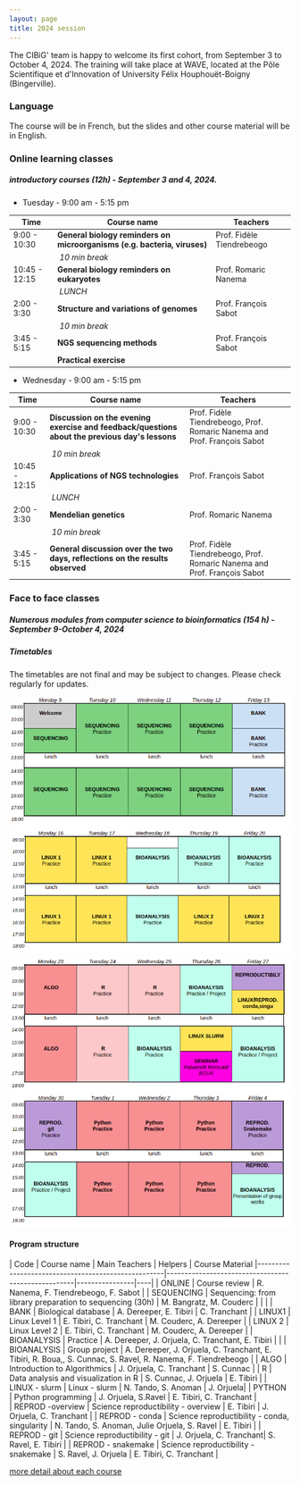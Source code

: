 ```yaml
---
layout: page
title: 2024 session
---
```


The CIBiG' team is happy to welcome its first cohort, from September 3 to October 4, 2024.
The training will take place at WAVE, located at the Pôle Scientifique et d'Innovation of University Félix Houphouët-Boigny (Bingerville).

### Language

The course will be in French, but the slides and other course material will be in English.

### Online learning classes 

##### introductory courses (12h) - September 3 and 4, 2024.

* Tuesday  - 9:00 am - 5:15 pm  

| Time | Course name | Teachers | 
|------|----------------------------------------------------|----------------|
| 9:00 - 10:30 |  **General biology reminders on microorganisms (e.g. bacteria, viruses)**|  Prof. Fidèle Tiendrebeogo |
|  | _10 min break_ |  |
| 10:45 - 12:15 |  **General biology reminders on eukaryotes** | Prof. Romaric Nanema | 
|  | _LUNCH_ |  |
| 2:00 - 3:30| **Structure and variations of genomes** | Prof. François Sabot |
|  | _10 min break_ |  |
| 3:45 - 5:15 | **NGS sequencing methods** | Prof. François Sabot |
| | **Practical exercise** | |

* Wednesday - 9:00 am - 5:15 pm  

| Time | Course name | Teachers | 
|------|----------------------------------------------------|----------------|
| 9:00 - 10:30 | **Discussion on the evening exercise and feedback/questions about the previous day's lessons**|  Prof. Fidèle Tiendrebeogo, Prof. Romaric Nanema and Prof. François Sabot |
|  | _10 min break_ |  |
| 10:45 - 12:15 |  **Applications of NGS technologies** | Prof. François Sabot  | 
|  | _LUNCH_ |  |
| 2:00 - 3:30| **Mendelian genetics** | Prof. Romaric Nanema |
|  | _10 min break_ |  |
| 3:45 - 5:15 | **General discussion over the two days, reflections on the results observed** | Prof. Fidèle Tiendrebeogo, Prof. Romaric Nanema and Prof. François Sabot |


### Face to face classes

##### Numerous modules from computer science to bioinformatics (154 h) - September 9-October 4, 2024

##### Timetables

The timetables are not final and may be subject to changes. Please check regularly for updates.

![Week 1](public/timetable-week1.png)
![Week 2](public/timetable-week2.png)
![Week 3](public/timetable-week3.png)
![Week 4](public/timetable-week4.png)

#### Program structure

| Code | Course name | Main Teachers | Helpers | Course Material
|----------------------------------------------------|----------------------------------------------------|----------------|----|
| ONLINE | Course review                                     | R. Nanema, F. Tiendrebeogo, F. Sabot |
| SEQUENCING  | Sequencing: from library preparation to sequencing (30h) | M. Bangratz, M. Couderc |  |   |
| BANK  | Biological database                               | A. Dereeper, E. Tibiri | C. Tranchant |
| LINUX1      | Linux Level 1  |   E. Tibiri, C. Tranchant | M. Couderc, A. Dereeper |
| LINUX 2    |  Linux Level 2                                          | E. Tibiri, C. Tranchant | M. Couderc, A. Dereeper |
| BIOANALYSIS  | Practice                             | A. Dereeper, J. Orjuela, C. Tranchant, E. Tibiri | |
| BIOANALYSIS  | Group project                             |  A. Dereeper, J. Orjuela, C. Tranchant, E. Tibiri, R. Boua,, S. Cunnac, S. Ravel, R. Nanema, F. Tiendrebeogo | 
| ALGO         | Introduction to Algorithmics                       | J. Orjuela, C. Tranchant | S. Cunnac |
| R              | Data analysis and visualization in R              | S. Cunnac, J. Orjuela | E. Tibiri |
| LINUX - slurm | Linux - slurm                                 | N. Tando, S. Anoman | J. Orjuela|
| PYTHON   | Python programming                                | J. Orjuela, S.Ravel | E. Tibiri, C. Tranchant |   
| REPROD -overview | Science reproductibility - overview                       |  E. Tibiri | J. Orjuela, C. Tranchant   |
| REPROD - conda  | Science reproductibility  - conda, singularity                       |   N. Tando, S. Anoman, Julie Orjuela, S. Ravel | E. Tibiri |
| REPROD - git  | Science reproductibility  - git                       |  J. Orjuela, C. Tranchant| S. Ravel, E. Tibiri |
| REPROD - snakemake  | Science reproductibility  - snakemake                        | S. Ravel, J. Orjuela | E. Tibiri, C. Tranchant |

[more detail about each course](https://cibig-wave.github.io/01-description.html)
